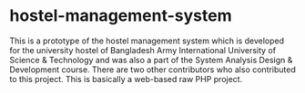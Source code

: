 # hostel-management-system
 This is a prototype of the hostel management system which is developed for the university hostel of Bangladesh Army International University of Science & Technology and was also a part of the System Analysis Design & Development course. There are two other contributors who also contributed to this project. This is basically a web-based raw PHP project.
